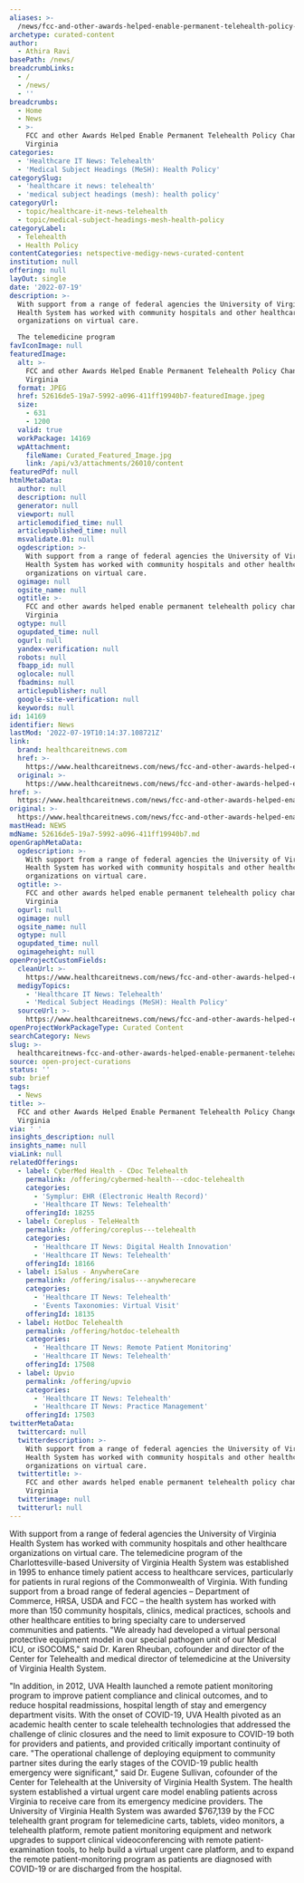 ```yaml
---
aliases: >-
  /news/fcc-and-other-awards-helped-enable-permanent-telehealth-policy-changes-in-virginia
archetype: curated-content
author:
  - Athira Ravi
basePath: /news/
breadcrumbLinks:
  - /
  - /news/
  - ''
breadcrumbs:
  - Home
  - News
  - >-
    FCC and other Awards Helped Enable Permanent Telehealth Policy Changes in
    Virginia
categories:
  - 'Healthcare IT News: Telehealth'
  - 'Medical Subject Headings (MeSH): Health Policy'
categorySlug:
  - 'healthcare it news: telehealth'
  - 'medical subject headings (mesh): health policy'
categoryUrl:
  - topic/healthcare-it-news-telehealth
  - topic/medical-subject-headings-mesh-health-policy
categoryLabel:
  - Telehealth
  - Health Policy
contentCategories: netspective-medigy-news-curated-content
institution: null
offering: null
layOut: single
date: '2022-07-19'
description: >-
  With support from a range of federal agencies the University of Virginia
  Health System has worked with community hospitals and other healthcare
  organizations on virtual care.

  The telemedicine program 
favIconImage: null
featuredImage:
  alt: >-
    FCC and other Awards Helped Enable Permanent Telehealth Policy Changes in
    Virginia
  format: JPEG
  href: 52616de5-19a7-5992-a096-411ff19940b7-featuredImage.jpeg
  size:
    - 631
    - 1200
  valid: true
  workPackage: 14169
  wpAttachment:
    fileName: Curated_Featured_Image.jpg
    link: /api/v3/attachments/26010/content
featuredPdf: null
htmlMetaData:
  author: null
  description: null
  generator: null
  viewport: null
  articlemodified_time: null
  articlepublished_time: null
  msvalidate.01: null
  ogdescription: >-
    With support from a range of federal agencies the University of Virginia
    Health System has worked with community hospitals and other healthcare
    organizations on virtual care.
  ogimage: null
  ogsite_name: null
  ogtitle: >-
    FCC and other awards helped enable permanent telehealth policy changes in
    Virginia
  ogtype: null
  ogupdated_time: null
  ogurl: null
  yandex-verification: null
  robots: null
  fbapp_id: null
  oglocale: null
  fbadmins: null
  articlepublisher: null
  google-site-verification: null
  keywords: null
id: 14169
identifier: News
lastMod: '2022-07-19T10:14:37.108721Z'
link:
  brand: healthcareitnews.com
  href: >-
    https://www.healthcareitnews.com/news/fcc-and-other-awards-helped-enable-permanent-telehealth-policy-changes-virginia
  original: >-
    https://www.healthcareitnews.com/news/fcc-and-other-awards-helped-enable-permanent-telehealth-policy-changes-virginia
href: >-
  https://www.healthcareitnews.com/news/fcc-and-other-awards-helped-enable-permanent-telehealth-policy-changes-virginia
original: >-
  https://www.healthcareitnews.com/news/fcc-and-other-awards-helped-enable-permanent-telehealth-policy-changes-virginia
mastHead: NEWS
mdName: 52616de5-19a7-5992-a096-411ff19940b7.md
openGraphMetaData:
  ogdescription: >-
    With support from a range of federal agencies the University of Virginia
    Health System has worked with community hospitals and other healthcare
    organizations on virtual care.
  ogtitle: >-
    FCC and other awards helped enable permanent telehealth policy changes in
    Virginia
  ogurl: null
  ogimage: null
  ogsite_name: null
  ogtype: null
  ogupdated_time: null
  ogimageheight: null
openProjectCustomFields:
  cleanUrl: >-
    https://www.healthcareitnews.com/news/fcc-and-other-awards-helped-enable-permanent-telehealth-policy-changes-virginia
  medigyTopics:
    - 'Healthcare IT News: Telehealth'
    - 'Medical Subject Headings (MeSH): Health Policy'
  sourceUrl: >-
    https://www.healthcareitnews.com/news/fcc-and-other-awards-helped-enable-permanent-telehealth-policy-changes-virginia
openProjectWorkPackageType: Curated Content
searchCategory: News
slug: >-
  healthcareitnews-fcc-and-other-awards-helped-enable-permanent-telehealth-policy-changes-in-virginia
source: open-project-curations
status: ''
sub: brief
tags:
  - News
title: >-
  FCC and other Awards Helped Enable Permanent Telehealth Policy Changes in
  Virginia
via: ' '
insights_description: null
insights_name: null
viaLink: null
relatedOfferings:
  - label: CyberMed Health - CDoc Telehealth
    permalink: /offering/cybermed-health---cdoc-telehealth
    categories:
      - 'Symplur: EHR (Electronic Health Record)'
      - 'Healthcare IT News: Telehealth'
    offeringId: 18255
  - label: Coreplus - TeleHealth
    permalink: /offering/coreplus---telehealth
    categories:
      - 'Healthcare IT News: Digital Health Innovation'
      - 'Healthcare IT News: Telehealth'
    offeringId: 18166
  - label: iSalus - AnywhereCare
    permalink: /offering/isalus---anywherecare
    categories:
      - 'Healthcare IT News: Telehealth'
      - 'Events Taxonomies: Virtual Visit'
    offeringId: 18135
  - label: HotDoc Telehealth
    permalink: /offering/hotdoc-telehealth
    categories:
      - 'Healthcare IT News: Remote Patient Monitoring'
      - 'Healthcare IT News: Telehealth'
    offeringId: 17508
  - label: Upvio
    permalink: /offering/upvio
    categories:
      - 'Healthcare IT News: Telehealth'
      - 'Healthcare IT News: Practice Management'
    offeringId: 17503
twitterMetaData:
  twittercard: null
  twitterdescription: >-
    With support from a range of federal agencies the University of Virginia
    Health System has worked with community hospitals and other healthcare
    organizations on virtual care.
  twittertitle: >-
    FCC and other awards helped enable permanent telehealth policy changes in
    Virginia
  twitterimage: null
  twitterurl: null
---
```

<p>With support from a range of federal agencies the University of Virginia Health System has worked with community hospitals and other healthcare organizations on virtual care.
The telemedicine program of the Charlottesville-based University of Virginia Health System was established in 1995 to enhance timely patient access to healthcare services, particularly for patients in rural regions of the Commonwealth of Virginia.
With funding support from a broad range of federal agencies – Department of Commerce, HRSA, USDA and FCC – the health system has worked with more than 150 community hospitals, clinics, medical practices, schools and other healthcare entities to bring specialty care to underserved communities and patients.
"We already had developed a virtual personal protective equipment model in our special pathogen unit of our Medical ICU, or iSOCOMS," said Dr. Karen Rheuban, cofounder and director of the Center for Telehealth and medical director of telemedicine at the University of Virginia Health System.
</p><p>"In addition, in 2012, UVA Health launched a remote patient monitoring program to improve patient compliance and clinical outcomes, and to reduce hospital readmissions, hospital length of stay and emergency department visits.
With the onset of COVID-19, UVA Health pivoted as an academic health center to scale telehealth technologies that addressed the challenge of clinic closures and the need to limit exposure to COVID-19 both for providers and patients, and provided critically important continuity of care.
"The operational challenge of deploying equipment to community partner sites during the early stages of the COVID-19 public health emergency were significant," said Dr. Eugene Sullivan, cofounder of the Center for Telehealth at the University of Virginia Health System.
The health system established a virtual urgent care model enabling patients across Virginia to receive care from its emergency medicine providers.
The University of Virginia Health System was awarded $767,139 by the FCC telehealth grant program for telemedicine carts, tablets, video monitors, a telehealth platform, remote patient monitoring equipment and network upgrades to support clinical videoconferencing with remote patient-examination tools, to help build a virtual urgent care platform, and to expand the remote patient-monitoring program as patients are diagnosed with COVID-19 or are discharged from the hospital.</p>